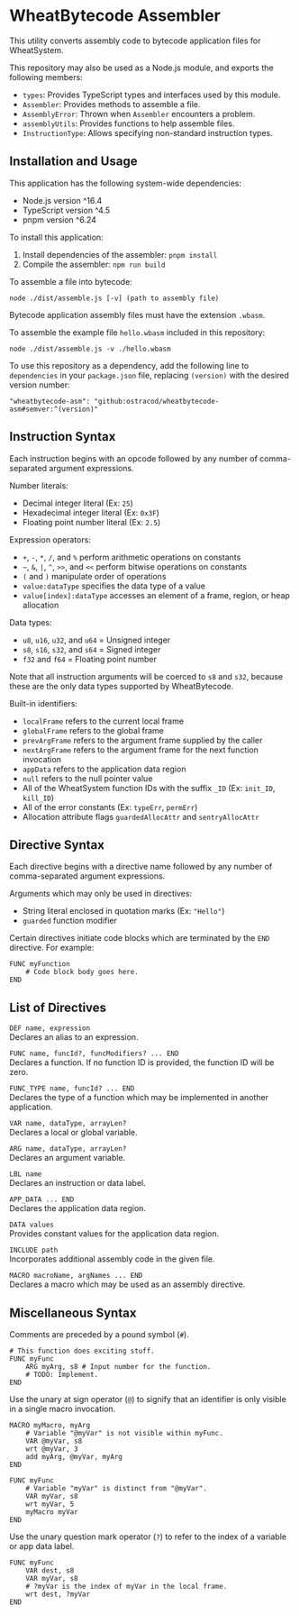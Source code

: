 
# WheatBytecode Assembler

This utility converts assembly code to bytecode application files for WheatSystem.

This repository may also be used as a Node.js module, and exports the following members:

* `types`: Provides TypeScript types and interfaces used by this module.
* `Assembler`: Provides methods to assemble a file.
* `AssemblyError`: Thrown when `Assembler` encounters a problem.
* `assemblyUtils`: Provides functions to help assemble files.
* `InstructionType`: Allows specifying non-standard instruction types.

## Installation and Usage

This application has the following system-wide dependencies:

* Node.js version ^16.4
* TypeScript version ^4.5
* pnpm version ^6.24

To install this application:

1. Install dependencies of the assembler: `pnpm install`
1. Compile the assembler: `npm run build`

To assemble a file into bytecode:

```
node ./dist/assemble.js [-v] (path to assembly file)
```

Bytecode application assembly files must have the extension `.wbasm`.

To assemble the example file `hello.wbasm` included in this repository:

```
node ./dist/assemble.js -v ./hello.wbasm
```

To use this repository as a dependency, add the following line to `dependencies` in your `package.json` file, replacing `(version)` with the desired version number:

```
"wheatbytecode-asm": "github:ostracod/wheatbytecode-asm#semver:^(version)"
```

## Instruction Syntax

Each instruction begins with an opcode followed by any number of comma-separated argument expressions.

Number literals:

* Decimal integer literal (Ex: `25`)
* Hexadecimal integer literal (Ex: `0x3F`)
* Floating point number literal (Ex: `2.5`)

Expression operators:

* `+`, `-`, `*`, `/`, and `%` perform arithmetic operations on constants
* `~`, `&`, `|`, `^`, `>>`, and `<<` perform bitwise operations on constants
* `(` and `)` manipulate order of operations
* `value:dataType` specifies the data type of a value
* `value[index]:dataType` accesses an element of a frame, region, or heap allocation

Data types:

* `u8`, `u16`, `u32`, and `u64` = Unsigned integer
* `s8`, `s16`, `s32`, and `s64` = Signed integer
* `f32` and `f64` = Floating point number

Note that all instruction arguments will be coerced to `s8` and `s32`, because these are the only data types supported by WheatBytecode.

Built-in identifiers:

* `localFrame` refers to the current local frame
* `globalFrame` refers to the global frame
* `prevArgFrame` refers to the argument frame supplied by the caller
* `nextArgFrame` refers to the argument frame for the next function invocation
* `appData` refers to the application data region
* `null` refers to the null pointer value
* All of the WheatSystem function IDs with the suffix `_ID` (Ex: `init_ID`, `kill_ID`)
* All of the error constants (Ex: `typeErr`, `permErr`)
* Allocation attribute flags `guardedAllocAttr` and `sentryAllocAttr`

## Directive Syntax

Each directive begins with a directive name followed by any number of comma-separated argument expressions.

Arguments which may only be used in directives:

* String literal enclosed in quotation marks (Ex: `"Hello"`)
* `guarded` function modifier

Certain directives initiate code blocks which are terminated by the `END` directive. For example:

```
FUNC myFunction
    # Code block body goes here.
END
```

## List of Directives

`DEF name, expression`  
Declares an alias to an expression.

`FUNC name, funcId?, funcModifiers? ... END`  
Declares a function. If no function ID is provided, the function ID will be zero.

`FUNC_TYPE name, funcId? ... END`  
Declares the type of a function which may be implemented in another application.

`VAR name, dataType, arrayLen?`  
Declares a local or global variable.

`ARG name, dataType, arrayLen?`  
Declares an argument variable.

`LBL name`  
Declares an instruction or data label.

`APP_DATA ... END`  
Declares the application data region.

`DATA values`  
Provides constant values for the application data region.

`INCLUDE path`  
Incorporates additional assembly code in the given file.

`MACRO macroName, argNames ... END`  
Declares a macro which may be used as an assembly directive.

## Miscellaneous Syntax

Comments are preceded by a pound symbol (`#`).

```
# This function does exciting stuff.
FUNC myFunc
    ARG myArg, s8 # Input number for the function.
    # TODO: Implement.
END
```

Use the unary at sign operator (`@`) to signify that an identifier is only visible in a single macro invocation.

```
MACRO myMacro, myArg
    # Variable "@myVar" is not visible within myFunc.
    VAR @myVar, s8
    wrt @myVar, 3
    add myArg, @myVar, myArg
END

FUNC myFunc
    # Variable "myVar" is distinct from "@myVar".
    VAR myVar, s8
    wrt myVar, 5
    myMacro myVar
END
```

Use the unary question mark operator (`?`) to refer to the index of a variable or app data label.

```
FUNC myFunc
    VAR dest, s8
    VAR myVar, s8
    # ?myVar is the index of myVar in the local frame.
    wrt dest, ?myVar
END
```


